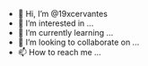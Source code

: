 - 👋 Hi, I’m @19xcervantes
- 👀 I’m interested in ...
- 🌱 I’m currently learning ...
- 💞️ I’m looking to collaborate on ...
- 📫 How to reach me ...

<!---
19xcervantes/19xcervantes is a ✨ special ✨ repository because its `README.md` (this file) appears on your GitHub profile.
You can click the Preview link to take a look at your changes.
--->
